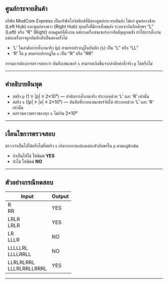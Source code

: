 ## ศูนย์กระจายสินค้า

บริษัท ModCom Express เป็นบริษัทโลจิสติกส์ที่มีสองศูนย์กระจายสินค้า ได้แก่ ศูนย์ทางซ้าย (Left Hub) และศูนย์ทางขวา (Right Hub) ทุกครั้งที่มีการสั่งขนส่ง ระบบจะบันทึกอักษร “L” (Left) หรือ “R” (Right) ตามศูนย์ที่สั่งงาน แต่บางครั้งเซนเซอร์อาจจับสัญญาณซ้ำ ทำให้การสั่งงานแต่ละครั้งอาจถูกบันทึกซ้ำเป็นสองครั้งได้

- ‘L’ ในลำดับการสั่งงานจริง (`p`) สามารถปรากฏในบันทึก (`s`) เป็น “L” หรือ “LL”
- ‘R’ ใน `p` สามารถปรากฏใน `s` เป็น “R” หรือ “RR”

กรรมการต้องการตรวจสอบว่า บันทึกเซนเซอร์ `s` สามารถเกิดขึ้นจากลำดับคำสั่งจริง `p` ได้หรือไม่

---

## คำอธิบายอินพุต

- สตริง `p` (1 ≤ |p| ≤ 2×10⁵) — ลำดับการสั่งงานจริง ประกอบด้วย ‘L’ และ ‘R’ เท่านั้น
- สตริง `s` (|p| ≤ |s| ≤ 2×10⁵) — บันทึกที่ระบบเซนเซอร์จับได้ ประกอบด้วย ‘L’ และ ‘R’ เท่านั้น
- ผลรวมความยาวของทุก `s` ไม่เกิน 2×10⁵

---

## เงื่อนไขการตรวจสอบ

ตรวจว่าเป็นไปได้หรือไม่ที่สตริง `s` เกิดจากการแปลงแต่ละตัวอักษรใน `p` ตามกฎข้างต้น

- ถ้าเป็นไปได้ ให้พิมพ์ **YES**
- ถ้าไม่ ให้พิมพ์ **NO**

---

## ตัวอย่างกรณีทดสอบ

| Input                      | Output |
| -------------------------- | ------ |
| R<br>RR                    | YES    |
| LRLR<br>LRLR               | YES    |
| LR<br>LLLR                 | NO     |
| LLLLLRL<br>LLLLRRLL        | NO     |
| LLRLRLRRL<br>LLLRLRRLLRRRL | YES    |

---

